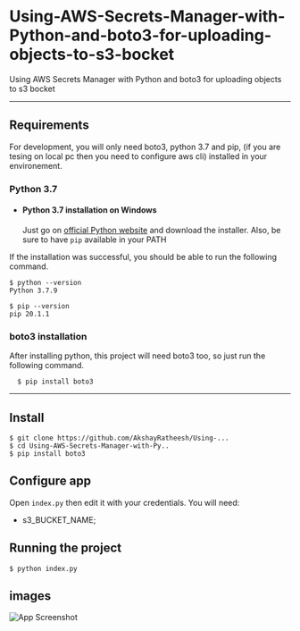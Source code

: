 # Using-AWS-Secrets-Manager-with-Python-and-boto3-for-uploading-objects-to-s3-bocket
Using AWS Secrets Manager with Python and boto3 for uploading objects to s3 bocket


---
## Requirements

For development, you will only need boto3, python 3.7 and pip, (if you are tesing on local pc then you need to configure aws cli) installed in your environement.

### Python 3.7
- #### Python 3.7 installation on Windows

  Just go on [official Python website](https://www.python.org/downloads/) and download the installer.
Also, be sure to have `pip` available in your PATH

If the installation was successful, you should be able to run the following command.

    $ python --version
    Python 3.7.9

    $ pip --version
    pip 20.1.1

###
### boto3 installation
  After installing python, this project will need boto3 too, so just run the following command.

      $ pip install boto3

---

## Install

    $ git clone https://github.com/AkshayRatheesh/Using-...
    $ cd Using-AWS-Secrets-Manager-with-Py..
    $ pip install boto3

## Configure app

Open `index.py` then edit it with your credentials. You will need:

- s3_BUCKET_NAME;

## Running the project

    $ python index.py

## images 

![App Screenshot](https://blogger.googleusercontent.com/img/b/R29vZ2xl/AVvXsEiHXlEdPrzb9eNNim8dK6gZY1mZjNnPNovhe_ObRQTtEMz4pJTmbxaJO1xbiLYOtAh5GL5BhlO0cIpfW93OYR4s2LIfansfYgvsYG3F57-zHncyaL1X-at_Wvqqt9ZYLtC6S5IXjmngnq0PJWVsooiKNPlQEwmumIC-cuQdc6HO9OhfrRPQFcCKNuN0/s2392/secretmanager-s3-python.png)
